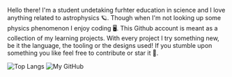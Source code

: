Hello there! I'm a student undetaking furhter education in science and I love anything related to astrophysics 🪐. Though when I'm not looking up some physics phenomenon I enjoy coding 🖥️. This Github account is meant as a collection of my learning projects. With every project I try something new, be it the language, the tooling or the designs used! If you stumble upon something you like feel free to contribute or star it 🌟.

![Top Langs](https://github-readme-stats.vercel.app/api/top-langs/?username=s0lst1ce&theme=radical&hide=html,php,css&count_private=true&show_icons=true&layout=compact)
![My GitHub](https://github-readme-stats.vercel.app/api?username=s0lst1ce&count_private=true&show_icons=true&theme=radical&include_all_commits=true)
